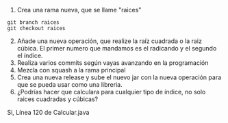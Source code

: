 1. Crea una rama nueva, que se llame "raices"
```shell
git branch raices
git checkout raices
```
2. Añade una nueva operación, que realize la raíz cuadrada o la raiz cúbica. El primer numero que mandamos es el radicando y el segundo el índice.
3. Realiza varios commits según vayas avanzando en la programación
4. Mezcla con squash a la rama principal
5. Crea una nueva release y sube el nuevo jar con la nueva operación para que se pueda usar como una libreria.
6. ¿Podrías hacer que calculara para cualquier tipo de índice, no solo raices cuadradas y cúbicas?

Si, Línea 120 de Calcular.java